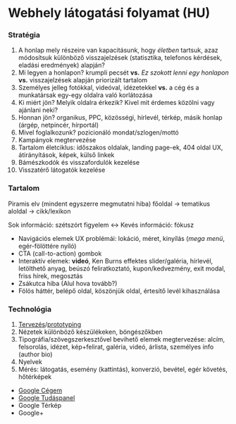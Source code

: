 # Webhely látogatási folyamat (HU)

### Stratégia

1. A honlap mely részeire van kapacitásunk, hogy *életben* tartsuk, azaz módosítsuk különböző visszajelzések
   (statisztika, telefonos kérdések, eladási eredmények) alapján?
1. Mi legyen a honlapon? krumpli pecsét **vs.** *Ez szokott lenni egy honlapon*
   **vs.** visszajelzések alapján priorizált tartalom
1. Személyes jelleg fotókkal, videóval, idézetekkel
   **vs.** a cég és a munkatársak egy-egy oldalra való korlátozása
1. Ki miért jön? Melyik oldalra érkezik? Kivel mit érdemes közölni vagy ajánlani neki?
1. Honnan jön? organikus, PPC, közösségi, hírlevél, térkép, másik honlap (árgép, netpincér, hírportál)
1. Mivel foglalkozunk? pozicionáló mondat/szlogen/mottó
1. Kampányok megtervezése
1. Tartalom életciklus: időszakos oldalak, landing page-ek, 404 oldal UX, átirányítások, képek, külső linkek
1. Bámészkodók és visszafordulók kezelése
1. Visszatérő látogatók kezelése

### Tartalom

Piramis elv (mindent egyszerre megmutatni hiba)
főoldal → tematikus aloldal → cikk/lexikon

Sok információ: szétszórt figyelem ↔ Kevés információ: fókusz

   - Navigációs elemek UX problémái: lokáció, méret, kinyílás (*mega menü*, egér-fölöttére nyíló)
   - CTA (call-to-action) gombok
   - Interaktív elemek: **videó**, Ken Burns effektes slider/galéria, hírlevél,
     letölthető anyag, beúszó feliratkoztató, kupon/kedvezmény, exit modal, friss hírek, megosztás
   - Zsákutca hiba (Alul hova tovább?)
   - Fölös háttér, belépő oldal, köszönjük oldal, értesítő levél kihasználása

### Technológia

1. [Tervezés](https://www.figma.com/)/[prototyping](https://www.invisionapp.com/)
1. Nézetek különböző készülékeken, böngészőkben
1. Tipográfia/szövegszerkesztővel bevihető elemek megtervezése:
   alcím, felsorolás, idézet, kép+felirat, galéria, videó, árlista, személyes info (author bio)
1. Nyelvek
1. Mérés: látogatás, esemény (kattintás), konverzió, bevétel, egér követés, hőtérképek

- [Google Cégem](https://support.google.com/business/answer/7091)
- [Google Tudáspanel](https://support.google.com/business/answer/6331288)
- Google Térkép
- Google+
